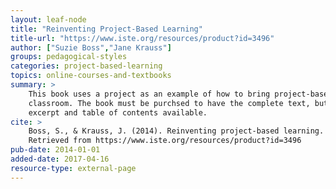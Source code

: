 ```yaml
---
layout: leaf-node
title: "Reinventing Project-Based Learning"
title-url: "https://www.iste.org/resources/product?id=3496"
author: ["Suzie Boss","Jane Krauss"]
groups: pedagogical-styles
categories: project-based-learning
topics: online-courses-and-textbooks
summary: >
    This book uses a project as an example of how to bring project-based learning into a
    classroom. The book must be purchsed to have the complete text, but there is an
    excerpt and table of contents available.
cite: >
    Boss, S., & Krauss, J. (2014). Reinventing project-based learning. Your field guide to real-world projects in the digital age.
    Retrieved from https://www.iste.org/resources/product?id=3496
pub-date: 2014-01-01
added-date: 2017-04-16
resource-type: external-page
---
```

